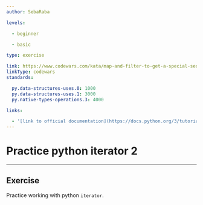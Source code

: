 ```yaml
---
author: SebaRaba

levels:

  - beginner

  - basic

type: exercise

link: https://www.codewars.com/kata/map-and-filter-to-get-a-special-sequence-of-integers/python
linkType: codewars
standards:

  py.data-structures-uses.0: 1000
  py.data-structures-uses.1: 3000
  py.native-types-operations.3: 4000

links:

  - '[link to official documentation](https://docs.python.org/3/tutorial/datastructures.html){website}'
---
```


# Practice python iterator 2

---
## Exercise

Practice working with python `iterator`.
